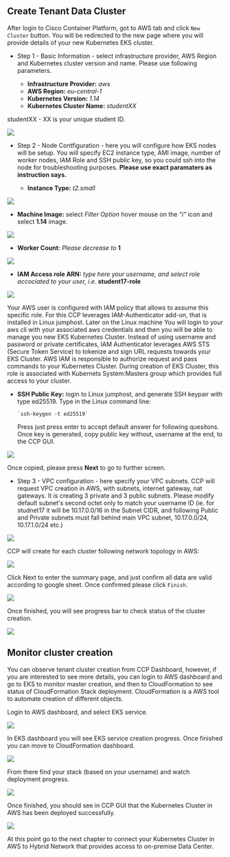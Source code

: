 ## Create Tenant Data Cluster

After login to Cisco Container Platform, got to AWS tab and click `New Cluster` button. You will be redirected to the new page where you will provide details of your new Kubernetes EKS cluster.

- Step 1 - Basic Information - select infrastructure provider, AWS Region and Kubernetes cluster version and name. Please use following parameters.

  - **Infrastructure Provider:** *aws*
  - **AWS Region:** *eu-central-1*
  - **Kubernetes Version:** *1.14*
  - **Kubernetes Cluster Name:** *studentXX*

studentXX - XX is your unique student ID.

<img src="https://raw.githubusercontent.com/pradeesi/HybridCloudApp/master/HybridCloudApp/Documentation/images/ccp5-eks-basic-info.png">

- Step 2 - Node Contfiguration - here you will configure how EKS nodes will be setup. You will specify EC2 instance type, AMI image, number of worker nodes, IAM Role and SSH public key, so you could ssh into the node for troubleshooting purposes. 
**Please use exact paramaters as instruction says.**

  - **Instance Type:** *t2.small*

<img src="https://raw.githubusercontent.com/pradeesi/HybridCloudApp/master/HybridCloudApp/Documentation/images/ccp5-eks-instance-type.png">

  - **Machine Image:** select *Filter Option* hover mouse on the *"i"* icon and select **1.14** image.

<img src="https://raw.githubusercontent.com/pradeesi/HybridCloudApp/master/HybridCloudApp/Documentation/images/ccp5-eks-image-version.png">

  - **Worker Count:** *Please decrease to* **1**

<img src="https://raw.githubusercontent.com/pradeesi/HybridCloudApp/master/HybridCloudApp/Documentation/images/ccp5-eks-worker-count.png">

  - **IAM Access role ARN:** *type here your username, and select role accociated to your user, i.e.* **student17-role**

<img src="https://raw.githubusercontent.com/pradeesi/HybridCloudApp/master/HybridCloudApp/Documentation/images/ccp5-eks-iam-role.png">

Your AWS user is configured with IAM policy that allows to assume this specific role. For this CCP leverages IAM-Authenticator add-on, that is installed in Linux jumphost. Later on the Linux machine You will login to your aws cli with your associated aws credentials and then you will be able to manage you new EKS Kubernetes Cluster. Instead of using username and password or private certificates, IAM Authenticator leverages AWS STS (Secure Token Service) to tokenize and sign URL requests towards your EKS Cluster. AWS IAM is responsible to authorize request and pass commands to your Kubernetes Cluster.
During creation of EKS Cluster, this role is associated with Kubernets System:Masters group which provides full access to your cluster.

  - **SSH Public Key:** login to Linux jumphost, and generate SSH keypair with type ed25519. 
  Type in the Linux command line:

        `ssh-keygen -t ed25519`

    Press just press enter to accept default answer for following quesitons. Once key is generated, copy public key without, username at the end, to the CCP GUI.

<img src="https://raw.githubusercontent.com/pradeesi/HybridCloudApp/master/HybridCloudApp/Documentation/images/linux-ssh-key.png">

Once copied, please press **Next** to go to further screen.

- Step 3 - VPC configuration - here specify your VPC subnets. CCP will request VPC creation in AWS, with subnets, internet gateway, nat gateways. It is creating 3 private and 3 public subnets. Please modify default subnet's second octet only to match your username ID (ie. for studnet17 it will be 10.17.0.0/16 in the Subnet CIDR, and following Public and Private subnets must fall behind main VPC subnet, 10.17.0.0/24, 10.17.1.0/24 etc.)

<img src="https://raw.githubusercontent.com/pradeesi/HybridCloudApp/master/HybridCloudApp/Documentation/images/ccp5-eks-vpc.png">

CCP will create for each cluster following network topology in AWS:

<img src="https://raw.githubusercontent.com/pradeesi/HybridCloudApp/master/HybridCloudApp/Documentation/images/ccp5-eks-vpc-topology.png">

Click Next to enter the summary page, and just confirm all data are valid according to google sheet. Once confirmed please click `Finish`.

<img src="https://raw.githubusercontent.com/pradeesi/HybridCloudApp/master/HybridCloudApp/Documentation/images/ccp5-eks-summary.png">

Once finished, you will see progress bar to check status of the cluster creation.

<img src="https://raw.githubusercontent.com/pradeesi/HybridCloudApp/master/HybridCloudApp/Documentation/images/ccp5-eks-creating.png">

## Monitor cluster creation

You can observe tenant cluster creation from CCP Dashboard, however, if you are interested to see more details, you can login to AWS dashboard and go to EKS to monitor master creation, and then to CloudFormation to see status of CloudFormation Stack deployment. CloudFormation is a AWS tool to automate creation of different objects.

Login to AWS dashboard, and select EKS service.

<img src="https://raw.githubusercontent.com/pradeesi/HybridCloudApp/master/HybridCloudApp/Documentation/images/aws-eks-find.png">

In EKS dashboard you will see EKS service creation progress. Once finished you can move to CloudFormation dashboard.

<img src="https://raw.githubusercontent.com/pradeesi/HybridCloudApp/master/HybridCloudApp/Documentation/images/aws-cloudformation-find.png">

From there find your stack (based on your username) and watch deployment progress.

<img src="https://raw.githubusercontent.com/pradeesi/HybridCloudApp/master/HybridCloudApp/Documentation/images/aws-cloudformation-watch.png">

Once finished, you should see in CCP GUI that the Kubernetes Cluster in AWS has been deployed successfully.

<img src="https://raw.githubusercontent.com/pradeesi/HybridCloudApp/master/HybridCloudApp/Documentation/images/ccp5-eks-ready.png">

At this point go to the next chapter to connect your Kubernetes Cluster in AWS to Hybrid Network that provides access to on-premise Data Center.